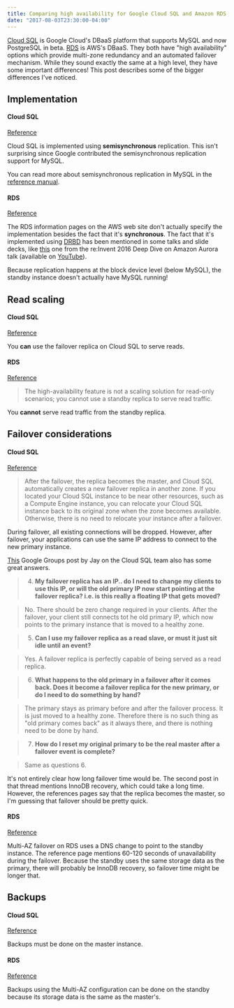 ```yaml
---
title: Comparing high availability for Google Cloud SQL and Amazon RDS
date: "2017-08-03T23:30:00-04:00"
---
```


[Cloud SQL](https://cloud.google.com/sql/) is Google Cloud's DBaaS platform that supports MySQL
and now PostgreSQL in beta. [RDS](https://aws.amazon.com/rds/) is AWS's DBaaS.
They both have "high availability" options which provide multi-zone redundancy and an automated failover
mechanism. While they sound exactly the same at a high level, they have some important differences!
This post describes some of the bigger differences I've noticed.

## Implementation

#### Cloud SQL

[Reference](https://cloud.google.com/sql/docs/mysql/high-availability)

Cloud SQL is implemented using **semisynchronous** replication. This isn't surprising since Google contributed
the semisynchronous replication support for MySQL.

You can read more about semisynchronous replication in MySQL in the [reference manual](https://dev.mysql.com/doc/refman/5.7/en/replication-semisync.html).

#### RDS

[Reference](https://aws.amazon.com/rds/details/multi-az/)

The RDS information pages on the AWS web site don't actually specify the implementation besides the
fact that it's **synchronous**. The fact that it's implemented using [DRBD](https://en.wikipedia.org/wiki/Distributed_Replicated_Block_Device) has been mentioned in some
talks and slide decks, like [this](https://www.slideshare.net/AmazonWebServices/aws-reinvent-2016-deep-dive-on-amazon-aurora-dat303/8?src=clipshare)
one from the re:Invent 2016 Deep Dive on Amazon Aurora talk (available on [YouTube](https://www.youtube.com/watch?v=duf5uUsW3TM)).

Because replication happens at the block device level (below MySQL), the standby instance doesn't actually
have MySQL running!

## Read scaling

#### Cloud SQL

[Reference](https://cloud.google.com/sql/docs/mysql/high-availability#about_using_the_failover_replica_as_a_read_replica)

You **can** use the failover replica on Cloud SQL to serve reads.

#### RDS

[Reference](http://docs.aws.amazon.com/AmazonRDS/latest/UserGuide/Concepts.MultiAZ.html)

> The high-availability feature is not a scaling solution for read-only scenarios; you cannot use a standby replica to serve read traffic.

You **cannot** serve read traffic from the standby replica.


## Failover considerations

#### Cloud SQL

[Reference](https://cloud.google.com/sql/docs/mysql/high-availability#how_failover_affects_your_applications_and_your_instances)

> After the failover, the replica becomes the master, and Cloud SQL automatically creates a new failover replica in another zone. If you located your Cloud SQL instance to be near other resources, such as a Compute Engine instance, you can relocate your Cloud SQL instance back to its original zone when the zone becomes available. Otherwise, there is no need to relocate your instance after a failover.

During failover, all existing connections will be dropped. However, after failover, your applications can use the same IP address to connect to the
new primary instance.

[This](https://groups.google.com/d/msg/google-cloud-sql-discuss/WwfY_CwFbVU/IKfo7Rn_BwAJ) Google Groups post by Jay on the Cloud SQL team
also has some great answers.

> 4) **My failover replica has an IP.. do I need to change my clients to use this IP, or will the old primary IP now start pointing at the failover replica? i.e. is this really a floating IP that gets moved?**

> No. There should be zero change required in your clients.  After the failover, your client still connects tot he old primary IP, which now points to the primary instance that is moved to a healthy zone.

> 5) **Can I use my failover replica as a read slave, or must it just sit idle until an event?**

> Yes. A failover replica is perfectly capable of being served as a read replica.  

> 6) **What happens to the old primary in a failover after it comes back. Does it become a failover replica for the new primary, or do I need to do something by hand?**

> The primary stays as primary before and after the failover process. It is just moved to a healthy zone. Therefore there is no such thing as "old primary comes back" as it always there, and there is nothing need to be done by hand.

> 7) **How do I reset my original primary to be the real master after a failover event is complete?**

> Same as questions 6.

It's not entirely clear how long failover time would be. The second post in that thread mentions InnoDB recovery,
which could take a long time. However, the references pages say that the replica becomes the master,
so I'm guessing that failover should be pretty quick.

#### RDS

[Reference](http://docs.aws.amazon.com/AmazonRDS/latest/UserGuide/Concepts.MultiAZ.html#Concepts.MultiAZ.Failover)

Multi-AZ failover on RDS uses a DNS change to point to the standby instance. The reference page mentions
60-120 seconds of unavailability during the failover. Because the standby uses the same storage data
as the primary, there will probably be InnoDB recovery, so failover time might be longer that.

## Backups

#### Cloud SQL

[Reference](https://cloud.google.com/sql/docs/mysql/high-availability#how_the_failover_replica_is_configured)

Backups must be done on the master instance.

#### RDS

[Reference](https://aws.amazon.com/rds/details/multi-az/#Increased_Availability)

Backups using the Multi-AZ configuration can be done on the standby because its storage data
is the same as the master's.
